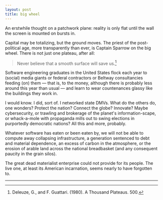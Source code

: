 ```yaml
---
layout: post
title: big wheel
---
```


An erstwhile thought on a patchwork plane: reality is only flat until the wall the screen is mounted on bursts in.

Capital may be totalizing, but the ground moves. The priest of the post-political age, more transparently than ever, is Captain Sparrow on the big wheel. There is not just one plateau, after all:

> Never believe that a smooth surface will save us.[^1]

Software engineering graduates in the United States flock each year to (social) media giants or federal contractors or Beltway consultancies feeding (on) them &mdash; that is, to the money, although there is probably less around this year than usual &mdash; and learn to wear countenances glassy like the buildings they work in.

I would know. I did, sort of. I networked state DMVs. What do the others do, one wonders? Protect the nation? Connect the globe? Innovate? Maybe cybersecurity, or trawling and brokerage of the planet's information-scape, or whack-a-mole with propaganda mills out to swing elections in purportedly democratic nations? All this and more, probably.

Whatever software has eaten or been eaten by, we will not be able to compute away collapsing infrastructure, a generation sentenced to debt and material dependence, an excess of carbon in the atmosphere, or the erosion of arable land across the national breadbasket (and any consequent paucity in the grain silos).

The great dead materialist enterprise could not provide for its people. The live one, at least its American incarnation, seems nearly to have forgotten to.

---

[^1]: Deleuze, G., and F. Guattari. (1980). A Thousand Plateaus. 500.
